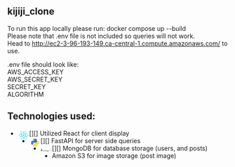 ## kijiji_clone
 
To run this app locally please run: docker compose up --build  
Please note that .env file is not included so queries will not work.  
Head to http://ec2-3-96-193-149.ca-central-1.compute.amazonaws.com/ to use.  

.env file should look like:  
AWS_ACCESS_KEY  
AWS_SECRET_KEY  
SECRET_KEY  
ALGORITHM  

## Technologies used:
- [<img align="left" alt="React-Native" width="26px" src="https://raw.githubusercontent.com/github/explore/80688e429a7d4ef2fca1e82350fe8e3517d3494d/topics/react-native/react-native.png" />][] Utilized React for client display
- [<img align="left" alt="Python" width="26px" src="https://raw.githubusercontent.com/github/explore/80688e429a7d4ef2fca1e82350fe8e3517d3494d/topics/python/python.png" />][] FastAPI for server side queries
- [<img align="left" alt="MongoDB" width="26px" src="https://raw.githubusercontent.com/github/explore/80688e429a7d4ef2fca1e82350fe8e3517d3494d/topics/mongodb/mongodb.png" />][] MongoDB for database storage (users, and posts)
- Amazon S3 for image storage (post image)